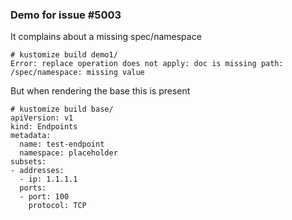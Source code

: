 ### Demo for issue #5003

It complains about a missing spec/namespace
```console
# kustomize build demo1/
Error: replace operation does not apply: doc is missing path: /spec/namespace: missing value
```

But when rendering the base this is present
```console
# kustomize build base/
apiVersion: v1
kind: Endpoints
metadata:
  name: test-endpoint
  namespace: placeholder
subsets:
- addresses:
  - ip: 1.1.1.1
  ports:
  - port: 100
    protocol: TCP
```